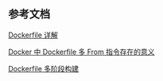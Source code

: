 ## 参考文档

[Dockerfile 详解](https://blog.csdn.net/m0_46090675/article/details/121846718)

[Docker 中 Dockerfile 多 From 指令存在的意义](https://blog.csdn.net/Michaelwubo/article/details/91872076)

[Dockerfile 多阶段构建](https://yeasy.gitbook.io/docker_practice/image/multistage-builds/)
